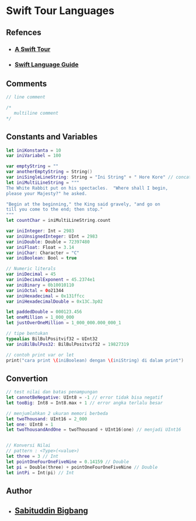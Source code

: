 # Swift Tour Languages

## Refences
- ### [A Swift Tour](https://docs.swift.org/swift-book/GuidedTour/GuidedTour.html)
- ### [Swift Language Guide](https://docs.swift.org/swift-book/LanguageGuide/TheBasics.html)

## Comments
```swift
// line comment

/*
   multiline comment
*/
```

## Constants and Variables

```swift
let iniKonstanta = 10
var iniVariabel = 100

var emptyString = ""
var anotherEmptyString = String() 
var iniSingleLineString: String = "Ini String" + " Hore Kore" // concat
let iniMultiLineString = """
The White Rabbit put on his spectacles.  "Where shall I begin,
please your Majesty?" he asked.

"Begin at the beginning," the King said gravely, "and go on
till you come to the end; then stop."
"""
let countChar = iniMultiLineString.count

var iniInteger: Int = 2983
var iniUnsignedInteger: UInt = 2983
var iniDouble: Double = 72397480
var iniFloat: Float = 3.14
var iniChar: Character = "C"
var iniBoolean: Bool = true

// Numeric literals
var iniDecimal = 45
var iniDecimalExponent = 45.2374e1
var iniBinary = 0b10010110
var iniOctal = 0o21344
var iniHexadecimal = 0x131ffcc
var iniHexadecimalDouble = 0x13C.3p02

let paddedDouble = 000123.456
let oneMillion = 1_000_000
let justOverOneMillion = 1_000_000.000_000_1

// tipe bentukan
typealias BilBulPositvif32 = UInt32
var iniBilBulPos32: BilBulPositvif32 = 19827319

// contoh print var or let
print("cara print \(iniBoolean) dengan \(iniString) di dalam print")
```

## Convertion

```swift
// test nilai dan batas penampungan
let cannotBeNegative: UInt8 = -1 // error tidak bisa negatif
let tooBig: Int8 = Int8.max + 1 // error angka terlalu besar

// menjumlahkan 2 ukuran memori berbeda
let twoThousand: UInt16 = 2_000
let one: UInt8 = 1
let twoThousandAndOne = twoThousand + UInt16(one) // menjadi UInt16


// Konversi Nilai 
// pattern : <Type>(<value>)
let three = 3 // Int
let pointOneFourOneFiveNine = 0.14159 // Double
let pi = Double(three) + pointOneFourOneFiveNine // Double
let intPi = Int(pi) // Int

```



## Author
- ## [Sabituddin Bigbang](https://www.instagram.com/sabituddin_bigbang)
